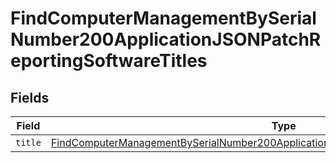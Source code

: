 # FindComputerManagementBySerialNumber200ApplicationJSONPatchReportingSoftwareTitles


## Fields

| Field                                                                                                                                                                                                         | Type                                                                                                                                                                                                          | Required                                                                                                                                                                                                      | Description                                                                                                                                                                                                   |
| ------------------------------------------------------------------------------------------------------------------------------------------------------------------------------------------------------------- | ------------------------------------------------------------------------------------------------------------------------------------------------------------------------------------------------------------- | ------------------------------------------------------------------------------------------------------------------------------------------------------------------------------------------------------------- | ------------------------------------------------------------------------------------------------------------------------------------------------------------------------------------------------------------- |
| `title`                                                                                                                                                                                                       | [FindComputerManagementBySerialNumber200ApplicationJSONPatchReportingSoftwareTitlesTitle](../../models/operations/findcomputermanagementbyserialnumber200applicationjsonpatchreportingsoftwaretitlestitle.md) | :heavy_minus_sign:                                                                                                                                                                                            | N/A                                                                                                                                                                                                           |
